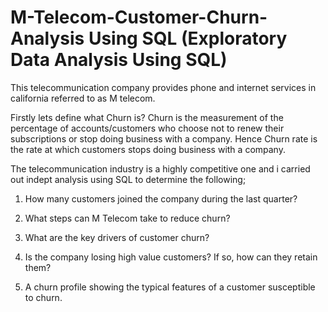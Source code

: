 # M-Telecom-Customer-Churn-Analysis Using SQL (Exploratory Data Analysis Using SQL)


This telecommunication company provides phone and internet services in california referred to as M telecom.  

Firstly lets define what Churn is? Churn is the measurement of the percentage of accounts/customers who choose not to renew their subscriptions or stop doing business with a company. 
Hence Churn rate is the rate at which customers stops doing business with a company. 

The telecommunication industry is a highly competitive one and i carried out indept analysis using SQL to determine the following;

1. How many customers joined the company during the last quarter?

2. What steps can M Telecom take to reduce churn?

3. What are the key drivers of customer churn?

4. Is the company losing high value customers? If so, how can they retain them?

5. A churn profile showing the typical features of a customer susceptible to churn. 

